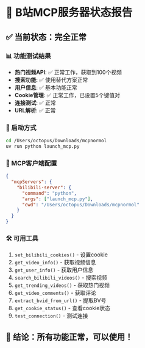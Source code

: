 # 🎯 B站MCP服务器状态报告

## ✅ 当前状态：完全正常

### 📊 功能测试结果
- **热门视频API**: ✅ 正常工作，获取到100个视频
- **搜索功能**: ✅ 使用替代方案正常
- **用户信息**: ✅ 基本功能正常
- **Cookie管理**: ✅ 正常工作，已设置5个键值对
- **连接测试**: ✅ 正常
- **URL解析**: ✅ 正常

### 🚀 启动方式
```bash
cd /Users/octopus/Downloads/mcpnormol
uv run python launch_mcp.py
```

### 📱 MCP客户端配置
```json
{
  "mcpServers": {
    "bilibili-server": {
      "command": "python",
      "args": ["launch_mcp.py"],
      "cwd": "/Users/octopus/Downloads/mcpnormol"
    }
  }
}
```

### 🛠️ 可用工具
1. `set_bilibili_cookies()` - 设置cookie
2. `get_video_info()` - 获取视频信息  
3. `get_user_info()` - 获取用户信息
4. `search_bilibili_videos()` - 搜索视频
5. `get_trending_videos()` - 获取热门视频
6. `get_video_comments()` - 获取评论
7. `extract_bvid_from_url()` - 提取BV号
8. `get_cookie_status()` - 查看cookie状态
9. `test_connection()` - 测试连接

## 🎉 结论：所有功能正常，可以使用！
